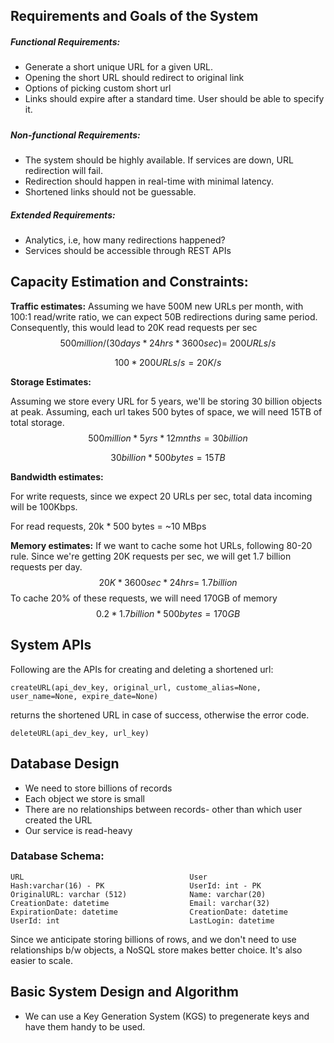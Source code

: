 ## Requirements and Goals of the System

##### **Functional Requirements:**

- Generate a short unique URL for a given URL.
- Opening the short URL should redirect to original link
- Options of picking custom short url
- Links should expire after a standard time. User should be able to specify it.

##### 

##### **Non-functional Requirements:**

- The system should be highly available. If services are down, URL redirection will fail.
- Redirection should happen in real-time with minimal latency.
- Shortened links should not be guessable.



##### **Extended Requirements:**

- Analytics, i.e, how many redirections happened?
- Services should be accessible through REST APIs



## Capacity Estimation and Constraints:

**Traffic estimates:** Assuming we have 500M new URLs per month, with 100:1 read/write ratio, we can expect 50B redirections during same period. Consequently, this would lead to 20K read requests per sec
$$
500 million / (30 days * 24 hrs * 3600 sec) = ~200 URLs/s
$$

$$
100 * 200 URLs/s = 20K/s
$$

**Storage Estimates:** 

Assuming we store every URL for 5 years, we'll be storing 30 billion objects at peak. Assuming, each url takes 500 bytes of space, we will need 15TB  of total storage.
$$
500 million * 5 yrs * 12 mnths = 30 billion
$$

$$
30 billion * 500 bytes = 15 TB
$$

**Bandwidth estimates:** 

For write requests, since we expect 20 URLs per sec, total data incoming will be 100Kbps.

For read requests, 20k * 500 bytes  = ~10 MBps



**Memory estimates:** If we want to cache some hot URLs, following 80-20 rule. Since we're getting 20K requests per sec, we will get 1.7 billion requests per day.
$$
20K * 3600sec * 24hrs = ~1.7billion
$$
To cache 20% of these requests, we will need 170GB of memory
$$
0.2 * 1.7billion * 500 bytes = 170GB
$$

## System APIs

Following are the APIs for creating and deleting a shortened url:

```
createURL(api_dev_key, original_url, custome_alias=None, user_name=None, expire_date=None)
```

returns the shortened URL in case of success, otherwise the error code.

```
deleteURL(api_dev_key, url_key)
```



## Database Design

- We need to store billions of records
- Each object we store is small
- There are no relationships between records- other than which user created the URL
- Our service is read-heavy



### Database Schema:

```166
URL										User
Hash:varchar(16) - PK					UserId: int - PK
OriginalURL: varchar (512)				Name: varchar(20)
CreationDate: datetime					Email: varchar(32)
ExpirationDate: datetime				CreationDate: datetime
UserId: int								LastLogin: datetime
```

Since we anticipate storing billions of rows, and we don't need to use relationships b/w objects, a NoSQL store makes better choice. It's also easier to scale.



## Basic System Design and Algorithm

- We can use a Key Generation System (KGS) to pregenerate keys and have them handy to be used.